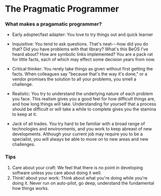 # The Pragmatic Programmer 

### What makes a pragamatic programmer?
* Early adopter/fast adapter: You love to try things out and quick learner

* Inquisitive: You tend to ask questions. That's neat---how
  did you do that? Did you have problems with that library? 
What's this BeOS I've heard about? How are symbolic links
implemented? You are a pack rat for little facts, each of
which may effect some decision years from now.

* Critical thinker: You rerely take things as given without
  first getting the facts. When colleagues say "because that's 
the way it's done," or a vendor promises the solution to all 
your problems, you smell a challenge.

* Realistic: You try to understand the underlying nature of
  each problem you face. This realism gives you a good feel 
for how difficult things are, and how long things will take.
Understanding for yourself that a process should be difficult or will take a
while to complete gives you the stamina to keep at it.

* Jack of all trades. You try hard to be familiar with a broad range of technologies
and environments, and you work to keep abreast of new developments. Although
your current job may require you to be a specialist, you will always be able to move
on to new areas and new challenges.

### Tips
1. Care about your craft: We feel that there is no point in developing software unless
you care about doing it well.
1. Think! about your work: Think about what you're doing
   while you're doing it. Never run on auto-pilot, go deep,
understand the fundamental how things works.
